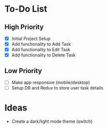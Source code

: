 # To-Do List

## High Priority

- [x] Initial Project Setup
- [x] Add functionality to Add Task
- [x] Add functionality to Edit Task
- [x] Add functionality to Delete Task

## Low Priority

- [ ] Make app responsive (mobile/desktop)
- [ ] Setup DB and Redux to store user task details

# Ideas

- Create a dark/light mode theme (switch)
